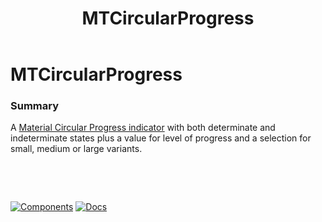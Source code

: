 ﻿---
uid: C.MTCircularProgress
title: MTCircularProgress
---
# MTCircularProgress

### Summary

A [Material Circular Progress indicator](https://github.com/material-components/material-components-web/tree/v7.0.0/packages/mdc-circular-progress#circular-progress) with both determinate and indeterminate states plus a value for level of progress and a selection for small, medium or large variants.

&nbsp;

&nbsp;

[![Components](https://img.shields.io/static/v1?label=Components&message=Core&color=blue)](xref:A.CoreComponents)
[![Docs](https://img.shields.io/static/v1?label=API%20Documentation&message=MTCircularProgress&color=brightgreen)](xref:BlazorMdc.MTCircularProgress)
